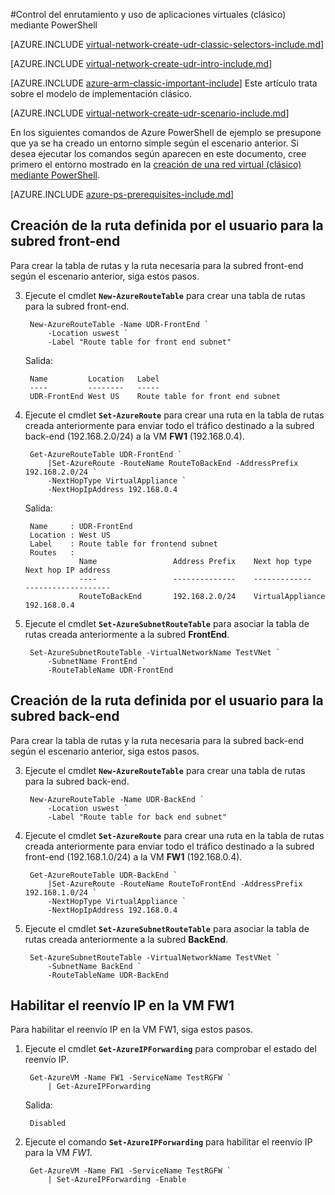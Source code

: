 <properties 
   pageTitle="Control del enrutamiento y uso de aplicaciones virtuales mediante PowerShell en el modelo de implementación clásico | Microsoft Azure"
   description="Obtenga información sobre cómo controlar el enrutamiento en redes virtuales mediante PowerShell en el modelo de implementación clásico"
   services="virtual-network"
   documentationCenter="na"
   authors="jimdial"
   manager="carmonm"
   editor=""
   tags="azure-service-management"
/>
<tags  
   ms.service="virtual-network"
   ms.devlang="na"
   ms.topic="article"
   ms.tgt_pltfrm="na"
   ms.workload="infrastructure-services"
   ms.date="02/02/2016"
   ms.author="jdial" />

#Control del enrutamiento y uso de aplicaciones virtuales (clásico) mediante PowerShell

[AZURE.INCLUDE [virtual-network-create-udr-classic-selectors-include.md](../../includes/virtual-network-create-udr-classic-selectors-include.md)]

[AZURE.INCLUDE [virtual-network-create-udr-intro-include.md](../../includes/virtual-network-create-udr-intro-include.md)]

[AZURE.INCLUDE [azure-arm-classic-important-include](../../includes/azure-arm-classic-important-include.md)] Este artículo trata sobre el modelo de implementación clásico.

[AZURE.INCLUDE [virtual-network-create-udr-scenario-include.md](../../includes/virtual-network-create-udr-scenario-include.md)]

En los siguientes comandos de Azure PowerShell de ejemplo se presupone que ya se ha creado un entorno simple según el escenario anterior. Si desea ejecutar los comandos según aparecen en este documento, cree primero el entorno mostrado en la [creación de una red virtual (clásico) mediante PowerShell](virtual-networks-create-vnet-classic-netcfg-ps.md).

[AZURE.INCLUDE [azure-ps-prerequisites-include.md](../../includes/azure-ps-prerequisites-include.md)]

## Creación de la ruta definida por el usuario para la subred front-end
Para crear la tabla de rutas y la ruta necesaria para la subred front-end según el escenario anterior, siga estos pasos.

3. Ejecute el cmdlet **`New-AzureRouteTable`** para crear una tabla de rutas para la subred front-end.

		New-AzureRouteTable -Name UDR-FrontEnd `
			-Location uswest `
			-Label "Route table for front end subnet"

	Salida:

		Name         Location   Label                          
		----         --------   -----                          
		UDR-FrontEnd West US    Route table for front end subnet

4. Ejecute el cmdlet **`Set-AzureRoute`** para crear una ruta en la tabla de rutas creada anteriormente para enviar todo el tráfico destinado a la subred back-end (192.168.2.0/24) a la VM **FW1** (192.168.0.4).
	
		Get-AzureRouteTable UDR-FrontEnd `
			|Set-AzureRoute -RouteName RouteToBackEnd -AddressPrefix 192.168.2.0/24 `
			-NextHopType VirtualAppliance `
			-NextHopIpAddress 192.168.0.4

	Salida:

		Name     : UDR-FrontEnd
		Location : West US
		Label    : Route table for frontend subnet
		Routes   : 
		           Name                 Address Prefix    Next hop type        Next hop IP address
		           ----                 --------------    -------------        -------------------
		           RouteToBackEnd       192.168.2.0/24    VirtualAppliance     192.168.0.4  

5. Ejecute el cmdlet **`Set-AzureSubnetRouteTable`** para asociar la tabla de rutas creada anteriormente a la subred **FrontEnd**.

		Set-AzureSubnetRouteTable -VirtualNetworkName TestVNet `
			-SubnetName FrontEnd `
			-RouteTableName UDR-FrontEnd
 
## Creación de la ruta definida por el usuario para la subred back-end
Para crear la tabla de rutas y la ruta necesaria para la subred back-end según el escenario anterior, siga estos pasos.

3. Ejecute el cmdlet **`New-AzureRouteTable`** para crear una tabla de rutas para la subred back-end.

		New-AzureRouteTable -Name UDR-BackEnd `
			-Location uswest `
			-Label "Route table for back end subnet"

4. Ejecute el cmdlet **`Set-AzureRoute`** para crear una ruta en la tabla de rutas creada anteriormente para enviar todo el tráfico destinado a la subred front-end (192.168.1.0/24) a la VM **FW1** (192.168.0.4).

		Get-AzureRouteTable UDR-BackEnd `
			|Set-AzureRoute -RouteName RouteToFrontEnd -AddressPrefix 192.168.1.0/24 `
			-NextHopType VirtualAppliance `
			-NextHopIpAddress 192.168.0.4

5. Ejecute el cmdlet **`Set-AzureSubnetRouteTable`** para asociar la tabla de rutas creada anteriormente a la subred **BackEnd**.

		Set-AzureSubnetRouteTable -VirtualNetworkName TestVNet `
			-SubnetName BackEnd `
			-RouteTableName UDR-BackEnd

## Habilitar el reenvío IP en la VM FW1
Para habilitar el reenvío IP en la VM FW1, siga estos pasos.

1. Ejecute el cmdlet **`Get-AzureIPForwarding`** para comprobar el estado del reenvío IP.

		Get-AzureVM -Name FW1 -ServiceName TestRGFW `
			| Get-AzureIPForwarding

	Salida:

		Disabled

2. Ejecute el comando **`Set-AzureIPForwarding`** para habilitar el reenvío IP para la VM *FW1*.

		Get-AzureVM -Name FW1 -ServiceName TestRGFW `
			| Set-AzureIPForwarding -Enable

<!---HONumber=AcomDC_0810_2016-->